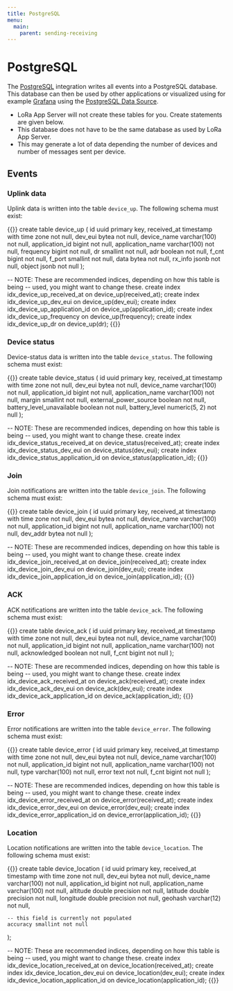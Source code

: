 ```yaml
---
title: PostgreSQL
menu:
  main:
    parent: sending-receiving
---
```


# PostgreSQL

The [PostgreSQL](https://www.postgresql.org/) integration writes all events
into a PostgreSQL database. This database can then be used by other
applications or visualized using for example [Grafana](https://grafana.com/)
using the [PostgreSQL Data Source](https://grafana.com/docs/features/datasources/postgres/#using-postgresql-in-grafana).

* LoRa App Server will not create these tables for you. Create statements are
  given below.
* This database does not have to be the same database as used by
  LoRa App Server.
* This may generate a lot of data depending the number of devices and number
  of messages sent per device.

## Events

### Uplink data

Uplink data is written into the table `device_up`. The following schema
must exist:

{{<highlight sql>}}
create table device_up (
	id uuid primary key,
	received_at timestamp with time zone not null,
	dev_eui bytea not null,
	device_name varchar(100) not null,
	application_id bigint not null,
	application_name varchar(100) not null,
	frequency bigint not null,
	dr smallint not null,
	adr boolean not null,
	f_cnt bigint not null,
	f_port smallint not null,
	data bytea not null,
	rx_info jsonb not null,
	object jsonb not null
);

-- NOTE: These are recommended indices, depending on how this table is being
-- used, you might want to change these.
create index idx_device_up_received_at on device_up(received_at);
create index idx_device_up_dev_eui on device_up(dev_eui);
create index idx_device_up_application_id on device_up(application_id);
create index idx_device_up_frequency on device_up(frequency);
create index idx_device_up_dr on device_up(dr);
{{</highlight>}}

### Device status

Device-status data is written into the table `device_status`. The following
schema must exist:

{{<highlight sql>}}
create table device_status (
	id uuid primary key,
	received_at timestamp with time zone not null,
	dev_eui bytea not null,
	device_name varchar(100) not null,
	application_id bigint not null,
	application_name varchar(100) not null,
	margin smallint not null,
	external_power_source boolean not null,
	battery_level_unavailable boolean not null,
	battery_level numeric(5, 2) not null
);

-- NOTE: These are recommended indices, depending on how this table is being
-- used, you might want to change these.
create index idx_device_status_received_at on device_status(received_at);
create index idx_device_status_dev_eui on device_status(dev_eui);
create index idx_device_status_application_id on device_status(application_id);
{{</highlight>}}

### Join

Join notifications are written into the table `device_join`. The following
schema must exist:

{{<highlight sql>}}
create table device_join (
	id uuid primary key,
	received_at timestamp with time zone not null,
	dev_eui bytea not null,
	device_name varchar(100) not null,
	application_id bigint not null,
	application_name varchar(100) not null,
	dev_addr bytea not null
);

-- NOTE: These are recommended indices, depending on how this table is being
-- used, you might want to change these.
create index idx_device_join_received_at on device_join(received_at);
create index idx_device_join_dev_eui on device_join(dev_eui);
create index idx_device_join_application_id on device_join(application_id);
{{</highlight>}}

### ACK

ACK notifications are written into the table `device_ack`. The following schema
must exist:

{{<highlight sql>}}
create table device_ack (
	id uuid primary key,
	received_at timestamp with time zone not null,
	dev_eui bytea not null,
	device_name varchar(100) not null,
	application_id bigint not null,
	application_name varchar(100) not null,
	acknowledged boolean not null,
	f_cnt bigint not null
);

-- NOTE: These are recommended indices, depending on how this table is being
-- used, you might want to change these.
create index idx_device_ack_received_at on device_ack(received_at);
create index idx_device_ack_dev_eui on device_ack(dev_eui);
create index idx_device_ack_application_id on device_ack(application_id);
{{</highlight>}}

### Error

Error notifications are written into the table `device_error`. The following
schema must exist:

{{<highlight sql>}}
create table device_error (
	id uuid primary key,
	received_at timestamp with time zone not null,
	dev_eui bytea not null,
	device_name varchar(100) not null,
	application_id bigint not null,
	application_name varchar(100) not null,
	type varchar(100) not null,
	error text not null,
	f_cnt bigint not null
);

-- NOTE: These are recommended indices, depending on how this table is being
-- used, you might want to change these.
create index idx_device_error_received_at on device_error(received_at);
create index idx_device_error_dev_eui on device_error(dev_eui);
create index idx_device_error_application_id on device_error(application_id);
{{</highlight>}}

### Location

Location notifications are written into the table `device_location`. The
following schema must exist:

{{<highlight sql>}}
create table device_location (
	id uuid primary key,
	received_at timestamp with time zone not null,
	dev_eui bytea not null,
	device_name varchar(100) not null,
	application_id bigint not null,
	application_name varchar(100) not null,
	altitude double precision not null,
	latitude double precision not null,
	longitude double precision not null,
	geohash varchar(12) not null,

	-- this field is currently not populated
	accuracy smallint not null
);

-- NOTE: These are recommended indices, depending on how this table is being
-- used, you might want to change these.
create index idx_device_location_received_at on device_location(received_at);
create index idx_device_location_dev_eui on device_location(dev_eui);
create index idx_device_location_application_id on device_location(application_id);
{{</highlight>}}

